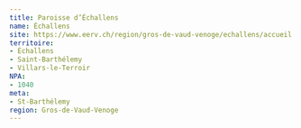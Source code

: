 ```yaml
---
title: Paroisse d’Échallens
name: Échallens
site: https://www.eerv.ch/region/gros-de-vaud-venoge/echallens/accueil
territoire:
- Échallens
- Saint-Barthélemy
- Villars-le-Terroir
NPA:
- 1040
meta:
- St-Barthélemy
region: Gros-de-Vaud-Venoge
---
```

